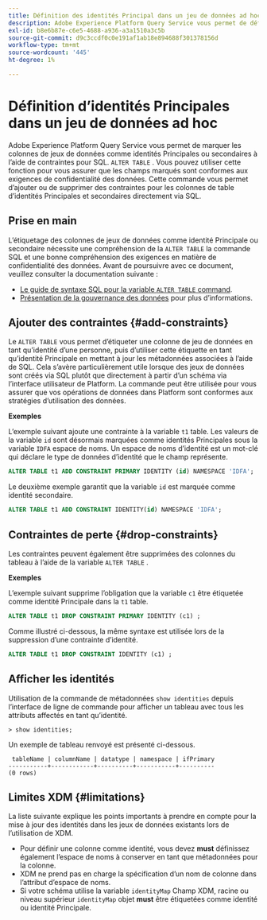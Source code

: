 ```yaml
---
title: Définition des identités Principal dans un jeu de données ad hoc
description: Adobe Experience Platform Query Service vous permet de définir une identité ou une identité Principale pour les champs de jeu de données de schéma ad hoc directement via la commande SQL ALTER TABLE. Le document explique comment utiliser la commande ALTER TABLE pour définir une identité Principale ou une identité secondaire.
exl-id: b8e6b87e-c6e5-4688-a936-a3a1510a3c5b
source-git-commit: d9c3ccdf0c0e191af1ab18e894688f301378156d
workflow-type: tm+mt
source-wordcount: '445'
ht-degree: 1%

---
```


# Définition d’identités Principales dans un jeu de données ad hoc

Adobe Experience Platform Query Service vous permet de marquer les colonnes de jeux de données comme identités Principales ou secondaires à l’aide de contraintes pour SQL. `ALTER TABLE` . Vous pouvez utiliser cette fonction pour vous assurer que les champs marqués sont conformes aux exigences de confidentialité des données. Cette commande vous permet d’ajouter ou de supprimer des contraintes pour les colonnes de table d’identités Principales et secondaires directement via SQL.

## Prise en main

L’étiquetage des colonnes de jeux de données comme identité Principale ou secondaire nécessite une compréhension de la `ALTER TABLE` la commande SQL et une bonne compréhension des exigences en matière de confidentialité des données. Avant de poursuivre avec ce document, veuillez consulter la documentation suivante :

* [Le guide de syntaxe SQL pour la variable `ALTER TABLE` command](../sql/syntax.md).
* [Présentation de la gouvernance des données](../../data-governance/home.md) pour plus d’informations.

## Ajouter des contraintes {#add-constraints}

Le `ALTER TABLE` vous permet d’étiqueter une colonne de jeu de données en tant qu’identité d’une personne, puis d’utiliser cette étiquette en tant qu’identité Principale en mettant à jour les métadonnées associées à l’aide de SQL. Cela s’avère particulièrement utile lorsque des jeux de données sont créés via SQL plutôt que directement à partir d’un schéma via l’interface utilisateur de Platform. La commande peut être utilisée pour vous assurer que vos opérations de données dans Platform sont conformes aux stratégies d’utilisation des données.

**Exemples**

L’exemple suivant ajoute une contrainte à la variable `t1` table. Les valeurs de la variable `id` sont désormais marquées comme identités Principales sous la variable `IDFA` espace de noms. Un espace de noms d’identité est un mot-clé qui déclare le type de données d’identité que le champ représente.

```sql
ALTER TABLE t1 ADD CONSTRAINT PRIMARY IDENTITY (id) NAMESPACE 'IDFA';
```

Le deuxième exemple garantit que la variable `id` est marquée comme identité secondaire.

```sql
ALTER TABLE t1 ADD CONSTRAINT IDENTITY(id) NAMESPACE 'IDFA';
```

## Contraintes de perte {#drop-constraints}

Les contraintes peuvent également être supprimées des colonnes du tableau à l’aide de la variable `ALTER TABLE` .

**Exemples**

L’exemple suivant supprime l’obligation que la variable `c1` être étiquetée comme identité Principale dans la `t1` table.

```sql
ALTER TABLE t1 DROP CONSTRAINT PRIMARY IDENTITY (c1) ;
```

Comme illustré ci-dessous, la même syntaxe est utilisée lors de la suppression d’une contrainte d’identité.

```sql
ALTER TABLE t1 DROP CONSTRAINT IDENTITY (c1) ;
```

## Afficher les identités

Utilisation de la commande de métadonnées `show identities` depuis l’interface de ligne de commande pour afficher un tableau avec tous les attributs affectés en tant qu’identité.

```shell
> show identities;
```

Un exemple de tableau renvoyé est présenté ci-dessous.

```console
 tableName | columnName | datatype | namespace | ifPrimary
-----------+------------+----------+-----------+----------
(0 rows)
```

## Limites XDM {#limitations}

La liste suivante explique les points importants à prendre en compte pour la mise à jour des identités dans les jeux de données existants lors de l’utilisation de XDM.

* Pour définir une colonne comme identité, vous devez **must** définissez également l’espace de noms à conserver en tant que métadonnées pour la colonne.
* XDM ne prend pas en charge la spécification d’un nom de colonne dans l’attribut d’espace de noms.
* Si votre schéma utilise la variable `identityMap` Champ XDM, racine ou niveau supérieur `identityMap` objet **must** être étiquetées comme identité ou identité Principale.
